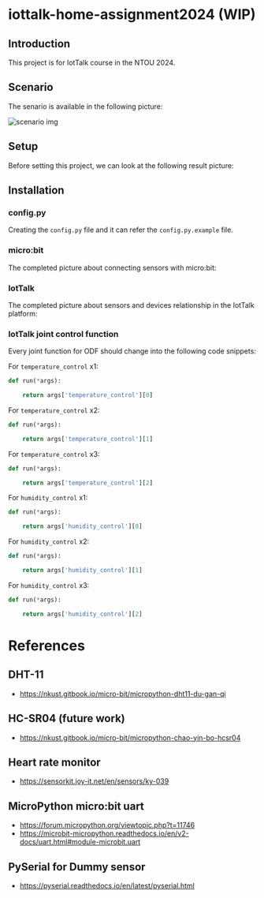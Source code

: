 # iottalk-home-assignment2024 (WIP)

## Introduction

This project is for IotTalk course in the NTOU 2024.

## Scenario

The senario is available in the following picture:

![scenario img](https://i.imgur.com/xKHIxxa.png)

## Setup

Before setting this project, we can look at the following result picture:

## Installation

### config.py

Creating the `config.py` file and it can refer the `config.py.example` file.

### micro:bit

The completed picture about connecting sensors with micro:bit:

### IotTalk

The completed picture about sensors and devices relationship in the IotTalk platform:

### IotTalk joint control function

Every joint function for ODF should change into the following code snippets:

For `temperature_control` x1:

```python
def run(*args):

    return args['temperature_control'][0]
```

For `temperature_control` x2:

```python
def run(*args):

    return args['temperature_control'][1]

```

For `temperature_control` x3:

```python
def run(*args):

    return args['temperature_control'][2]

```

For `humidity_control` x1:

```python
def run(*args):

    return args['humidity_control'][0]

```

For `humidity_control` x2:

```python
def run(*args):

    return args['humidity_control'][1]

```

For `humidity_control` x3:

```python
def run(*args):

    return args['humidity_control'][2]
```

# References

## DHT-11

- https://nkust.gitbook.io/micro-bit/micropython-dht11-du-gan-qi

## HC-SR04 (future work)

- https://nkust.gitbook.io/micro-bit/micropython-chao-yin-bo-hcsr04

## Heart rate monitor

- https://sensorkit.joy-it.net/en/sensors/ky-039

## MicroPython micro:bit uart

- https://forum.micropython.org/viewtopic.php?t=11746
- https://microbit-micropython.readthedocs.io/en/v2-docs/uart.html#module-microbit.uart

## PySerial for Dummy sensor

- https://pyserial.readthedocs.io/en/latest/pyserial.html
